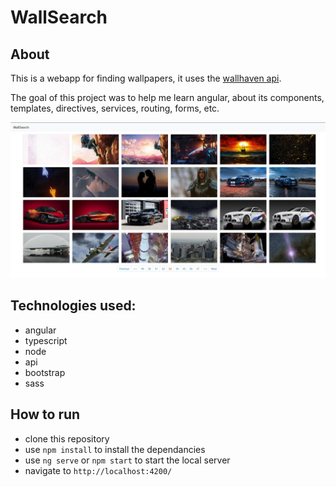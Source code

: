 # WallSearch

## About
This is a webapp for finding wallpapers, it uses the [wallhaven api](https://wallhaven.cc/help/api). 

The goal of this project was to help me learn angular, about its components, templates, directives, services, routing, forms, etc.

![webapp](https://raw.githubusercontent.com/maturc/wall-search/master/preview.jpg)

## Technologies used:
* angular
* typescript
* node
* api
* bootstrap
* sass

## How to run
 * clone this repository
 * use `npm install` to install the dependancies
 * use `ng serve` or `npm start` to start the local server
 * navigate to `http://localhost:4200/`

